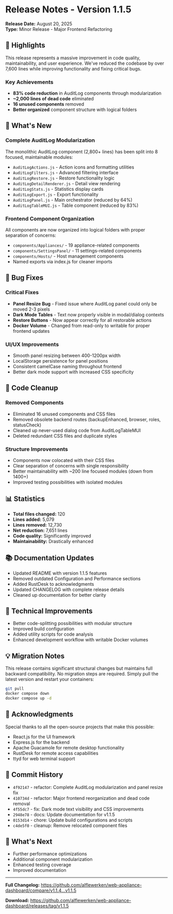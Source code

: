 # Release Notes - Version 1.1.5

**Release Date:** August 20, 2025  
**Type:** Minor Release - Major Frontend Refactoring

## 🎉 Highlights

This release represents a massive improvement in code quality, maintainability, and user experience. We've reduced the codebase by over 7,600 lines while improving functionality and fixing critical bugs.

### Key Achievements
- **83% code reduction** in AuditLog components through modularization
- **~2,000 lines of dead code** eliminated
- **16 unused components** removed
- **Better organized** component structure with logical folders

## 🚀 What's New

### Complete AuditLog Modularization
The monolithic AuditLog component (2,800+ lines) has been split into 8 focused, maintainable modules:
- `AuditLogActions.js` - Action icons and formatting utilities
- `AuditLogFilters.js` - Advanced filtering interface
- `AuditLogRestore.js` - Restore functionality logic
- `AuditLogDetailRenderer.js` - Detail view rendering
- `AuditLogStats.js` - Statistics display cards
- `AuditLogExport.js` - Export functionality
- `AuditLogPanel.js` - Main orchestrator (reduced by 64%)
- `AuditLogTableMUI.js` - Table component (reduced by 83%)

### Frontend Component Organization
All components are now organized into logical folders with proper separation of concerns:
- `components/Appliances/` - 19 appliance-related components
- `components/SettingsPanel/` - 11 settings-related components
- `components/Hosts/` - Host management components
- Named exports via index.js for cleaner imports

## 🐛 Bug Fixes

### Critical Fixes
- **Panel Resize Bug** - Fixed issue where AuditLog panel could only be moved 2-3 pixels
- **Dark Mode Tables** - Text now properly visible in modal/dialog contexts
- **Restore Buttons** - Now appear correctly for all restorable actions
- **Docker Volume** - Changed from read-only to writable for proper frontend updates

### UI/UX Improvements
- Smooth panel resizing between 400-1200px width
- LocalStorage persistence for panel positions
- Consistent camelCase naming throughout frontend
- Better dark mode support with increased CSS specificity

## 🧹 Code Cleanup

### Removed Components
- Eliminated 16 unused components and CSS files
- Removed obsolete backend routes (backupEnhanced, browser, roles, statusCheck)
- Cleaned up never-used dialog code from AuditLogTableMUI
- Deleted redundant CSS files and duplicate styles

### Structure Improvements
- Components now colocated with their CSS files
- Clear separation of concerns with single responsibility
- Better maintainability with ~200 line focused modules (down from 1400+)
- Improved testing possibilities with isolated modules

## 📊 Statistics

- **Total files changed:** 120
- **Lines added:** 5,079
- **Lines removed:** 12,730
- **Net reduction:** 7,651 lines
- **Code quality:** Significantly improved
- **Maintainability:** Drastically enhanced

## 📚 Documentation Updates

- Updated README with version 1.1.5 features
- Removed outdated Configuration and Performance sections
- Added RustDesk to acknowledgments
- Updated CHANGELOG with complete release details
- Cleaned up documentation for better clarity

## 🔧 Technical Improvements

- Better code-splitting possibilities with modular structure
- Improved build configuration
- Added utility scripts for code analysis
- Enhanced development workflow with writable Docker volumes

## 💡 Migration Notes

This release contains significant structural changes but maintains full backward compatibility. No migration steps are required. Simply pull the latest version and restart your containers:

```bash
git pull
docker compose down
docker compose up -d
```

## 🙏 Acknowledgments

Special thanks to all the open-source projects that make this possible:
- React.js for the UI framework
- Express.js for the backend
- Apache Guacamole for remote desktop functionality
- RustDesk for remote access capabilities
- ttyd for web terminal support

## 📝 Commit History

- `4f92147` - refactor: Complete AuditLog modularization and panel resize fix
- `410734d` - refactor: Major frontend reorganization and dead code removal
- `4f55dc7` - fix: Dark mode text visibility and CSS improvements
- `2948e78` - docs: Update documentation for v1.1.5
- `0153d14` - chore: Update build configurations and scripts
- `c4de5f0` - cleanup: Remove relocated component files

## 🚀 What's Next

- Further performance optimizations
- Additional component modularization
- Enhanced testing coverage
- Improved documentation

---

**Full Changelog:** https://github.com/alflewerken/web-appliance-dashboard/compare/v1.1.4...v1.1.5

**Download:** https://github.com/alflewerken/web-appliance-dashboard/releases/tag/v1.1.5
